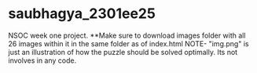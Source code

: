 # saubhagya_2301ee25
NSOC week one project.
**Make sure to download images folder with all 26 images within it in the same folder as of index.html
NOTE- "img.png" is just an illustration of how the puzzle should be solved optimally. Its not involves in any code.
